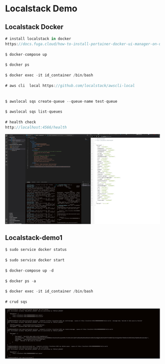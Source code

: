 # Localstack Demo

## Localstack Docker

```javascript
# install localstack in docker
https://docs.fuga.cloud/how-to-install-portainer-docker-ui-manager-on-ubuntu-20.04-18.04-16.04

$ docker-compose up

$ docker ps

$ docker exec -it id_container /bin/bash

# aws cli  local https://github.com/localstack/awscli-local


$ awslocal sqs create-queue --queue-name test-queue

$ awslocal sqs list-queues

# health check
http://localhost:4566/health

```

![alt text](./doc/localstack-health.jpg)

## Localstack-demo1

```javascript
$ sudo service docker status

$ sudo service docker start

$ docker-compose up -d

$ docker ps -a

$ docker exec -it id_container /bin/bash

# crud sqs

```

![crud sqs](./doc/sqs-demo.jpg)
